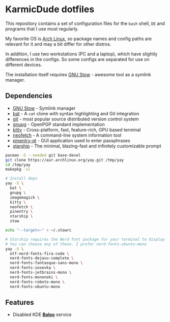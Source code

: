 # KarmicDude dotfiles #

This repository contains a set of configuration files for the `bash` shell, `DE` and programs that I use most regularly.

My favorite OS is [Arch Linux][Arch Linux], so package names and config paths are relevant for it and may a bit differ for other distros.

In addition, I use two workstations (PC and a laptop), which have slightly differences in the configs. So some configs are separated for use on different devices.

The installation itself requires [GNU Stow][GNU Stow] - awesome tool as a symlink manager.

## Dependencies ##

* [GNU Stow][GNU Stow] - Symlink manager
* [bat][bat] - A `cat` clone with syntax highlighting and Git integration
* [git][git] - most popular source distributed version control system
* [gnupg][gnupg] - OpenPGP standard implementation
* [kitty][kitty] - Cross-platform, fast, feature-rich, GPU based terminal
* [neofetch][neofetch] - A command-line system information tool
* [pinentry-qt][pinentry] - GUI application used to enter passphrases
* [starship][starship] - The minimal, blazing-fast and infinitely customizable prompt

```bash
pacman -S --needed git base-devel
git clone https://aur.archlinux.org/yay.git /tmp/yay
cd /tmp/yay
makepkg -si

# Install deps
yay -S \
  bat \
  gnupg \
  imagemagick \
  kitty \
  neofetch \
  pinentry \
  starship \
  stow

echo "--target=~" > ~/.stowrc

# Starship requires the Nerd font package for your terminal to display icons.
# You can choose any of these. I prefer nerd-fonts-ubuntu-mono
yay -S \
  otf-nerd-fonts-fira-code \
  nerd-fonts-dejavu-complete \
  nerd-fonts-fantasque-sans-mono \
  nerd-fonts-iosevka \
  nerd-fonts-jetbrains-mono \
  nerd-fonts-mononoki \
  nerd-fonts-roboto-mono \
  nerd-fonts-ubuntu-mono
```

## Features ##

* Disabled KDE [**Baloo**][KDE Baloo] service

[Arch Linux]: https://wiki.archlinux.org/index.php/Arch_Linux
[GNU Stow]: https://www.gnu.org/software/stow/
[kitty]: https://github.com/kovidgoyal/kitty
[bat]: https://github.com/sharkdp/bat
[neofetch]: https://github.com/dylanaraps/neofetch
[git]: https://git-scm.com
[gnupg]: https://gnupg.org
[pinentry]: https://wiki.archlinux.org/index.php/GnuPG#pinentry
[KDE Baloo]: https://wiki.archlinux.org/index.php/Baloo
[starship]: https://starship.rs
